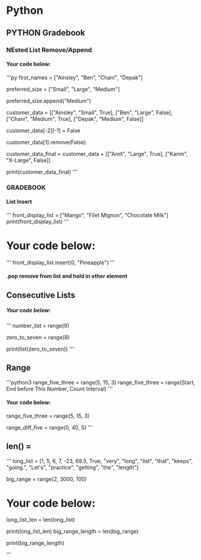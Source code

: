
# Python
## PYTHON Gradebook 
### NEsted List Remove/Append
#### Your code below:
'''py
first_names = ["Ainsley", "Ben", "Chani", "Depak"]

preferred_size = ["Small", "Large", "Medium"]

preferred_size.append("Medium")

customer_data = [["Ainsley",	"Small",	True], ["Ben",	"Large",	False], ["Chani",	"Medium",	True], ["Depak",	"Medium",	False]]

customer_data[-2][-1] = False

customer_data[1].remove(False)

customer_data_final = customer_data + [["Amit", "Large", True], ["Karim", "X-Large", False]]

print(customer_data_final)
'''
### GRADEBOOK

#### List Insert
'''
front_display_list = ["Mango", "Filet Mignon", "Chocolate Milk"]
print(front_display_list)
'''
# Your code below: 
'''
front_display_list.insert(0, "Pineapple")
'''
#### .pop remove from list and hold in other element

## Consecutive Lists
##### Your code below: 
'''
number_list = range(9)

zero_to_seven = range(8)

print(list(zero_to_seven))
'''


## Range 
'''python3
range_five_three = range(5, 15, 3)
range_five_three = range(Start, End before This Number, Count Interval)
'''
#### Your code below: 

range_five_three = range(5, 15, 3)

range_diff_five = range(0, 40, 5)
'''
## len() = 
'''
long_list = [1, 5, 6, 7, -23, 69.5, True, "very", "long", "list", "that", "keeps", "going.", "Let's", "practice", "getting", "the", "length"]

big_range = range(2, 3000, 100)

# Your code below: 

long_list_len = len(long_list)

print(long_list_len)
big_range_length = len(big_range)

print(big_range_length)


'''
